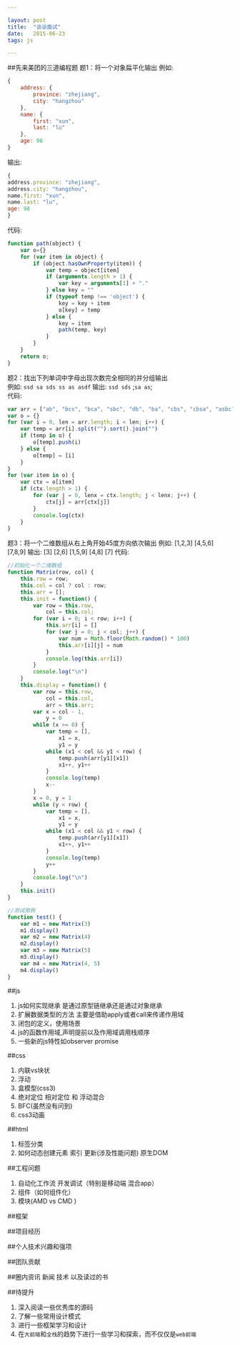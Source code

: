 ```yaml
---

layout: post
title:  "谈谈面试"  
date:   2015-06-23 
tags: js

---
```

  

##先来美团的三道编程题
题1：将一个对象扁平化输出  例如:

````javascript
{
    address: {
        province: "zhejiang",
        city: "hangzhou"
    },
    name: {
        first: "xun",
        last: "lu"
    },
    age: 98
}
````

输出:    

````javascript 
{
address.province: "zhejiang", 
address.city: "hangzhou", 
name.first: "xun", 
name.last: "lu", 
age: 98
}

````   
<!--more--> 

代码:	

````javascript
function path(object) {
    var o={}
    for (var item in object) {
        if (object.hasOwnProperty(item)) {
            var temp = object[item]
            if (arguments.length > 1) {
                var key = arguments[1] + "."
            } else key = ""
            if (typeof temp !== 'object') {
                key = key + item
                o[key] = temp
            } else {
                key = item
                path(temp, key)
            }
        }
    }
    return o;
}

````   

题2：找出下列单词中字母出现次数完全相同的并分组输出   
例如: `ssd sa sds ss as asdf` 输出: `ssd sds` ;`sa as`;  
代码:

````javascript
var arr = ["ab", "bcs", "bca", "sbc", "db", "ba", "cbs", "cbsa", "asbc"]
var o = {}
for (var i = 0, len = arr.length; i < len; i++) {
    var temp = arr[i].split("").sort().join("")
    if (temp in o) {
        o[temp].push(i)
    } else {
        o[temp] = [i]
    }
}
for (var item in o) {
    var ctx = o[item]
    if (ctx.length > 1) {
        for (var j = 0, lenx = ctx.length; j < lenx; j++) {
            ctx[j] = arr[ctx[j]]
        }
        console.log(ctx)
    }
}
````

题3：将一个二维数组从右上角开始45度方向依次输出 
例如:
[1,2,3]
[4,5,6]
[7,8,9]
输出:
[3]
[2,6]
[1,5,9]
[4,8]
[7]
代码:

````javascript
//初始化一个二维数组  
function Matrix(row, col) {
    this.row = row;
    this.col = col ? col : row;
    this.arr = [];
    this.init = function() {
        var row = this.row,
            col = this.col;
        for (var i = 0; i < row; i++) {
            this.arr[i] = []
            for (var j = 0; j < col; j++) {
                var num = Math.floor(Math.random() * 100)
                this.arr[i][j] = num
            }
            console.log(this.arr[i])
        }
        console.log("\n")
    }
    this.display = function() {
        var row = this.row,
            col = this.col,
            arr = this.arr;
        var x = col - 1,
            y = 0
        while (x >= 0) {
            var temp = [],
                x1 = x,
                y1 = y
            while (x1 < col && y1 < row) {
                temp.push(arr[y1][x1])
                x1++, y1++
            }
            console.log(temp)
            x--
        }
        x = 0, y = 1
        while (y < row) {
            var temp = [],
                x1 = x,
                y1 = y
            while (x1 < col && y1 < row) {
                temp.push(arr[y1][x1])
                x1++, y1++
            }
            console.log(temp)
            y++
        }
        console.log("\n")
    }
    this.init()
}

//测试用例  
function test() {
    var m1 = new Matrix(3)
    m1.display()
    var m2 = new Matrix(4)
    m2.display()
    var m3 = new Matrix(5)
    m3.display()
    var m4 = new Matrix(4, 5)
    m4.display()
}
````
##js
1. js如何实现继承 是通过原型链继承还是通过对象继承
2. 扩展数据类型的方法 主要是借助apply或者call来传递作用域  
3. 闭包的定义，使用场景
4. js的函数作用域,声明提前以及作用域调用栈顺序
5. 一些新的js特性如observer promise   

##css
1. 内联vs块状
2. 浮动
3. 盒模型(css3)
4. 绝对定位 相对定位 和 浮动混合  
5. BFC(虽然没有问到)
6. css3动画   

##html
1. 标签分类
2. 如何动态创建元素 索引 更新(涉及性能问题) 原生DOM

##工程问题
1. 自动化工作流 开发调试（特别是移动端 混合app）
2. 组件（如何组件化）
3. 模块(AMD vs CMD )  

##框架

##项目经历  

##个人技术兴趣和强项

##团队贡献  

##圈内资讯 新闻 技术 以及读过的书  

##待提升
1. 深入阅读一些优秀库的源码
2. 了解一些常用设计模式  
3. 进行一些框架学习和设计
4. 在`大前端`和`全栈`的趋势下进行一些学习和探索，而不仅仅是`web前端`



